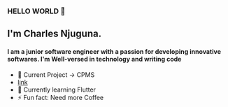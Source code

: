 ### HELLO WORLD 👋

## I'm Charles Njuguna.
#### I am a junior software engineer with a passion for developing innovative softwares. I'm Well-versed in technology and writing code



- 🔭 Current Project -> CPMS
- [ link](https://github.com/charlesncn/CPMS)
- 🌱 Currently learning Flutter
- ⚡ Fun fact: Need more Coffee

